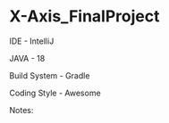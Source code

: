 # X-Axis_FinalProject
IDE - IntelliJ

JAVA - 18

Build System - Gradle

Coding Style - Awesome



Notes: 
